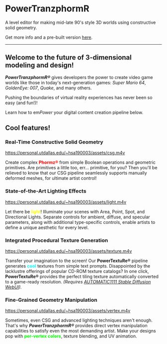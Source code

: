 # PowerTranzphormR
A level editor for making mid-late 90's style 3D worlds using constructive solid geometry.

Get more info and a pre-built version [here](https://personal.utdallas.edu/~hsa190003/).

---
## **Welcome to the future of 3-dimensional modeling and design!**

**_PowerTranzphormR®_**  gives developers the power to create video game worlds like those in today's next-generation games:  *Super Mario 64*,  *GoldenEye: 007*,  *Quake*, and many others.

Pushing the boundaries of virtual reality experiences has never been so easy (and fun!)!

Learn how to em*Power*  your digital content creation pipeline below.

## Cool features!

### Real-Time Constructive Solid Geometry

https://personal.utdallas.edu/~hsa190003/assets/csg.m4v

Create complex <span style="color:red">**Phormz®**</span> from simple Boolean operations and geometric primitives. Are primitives a little too, err... primitive, for you? Then you'll be relieved to know that our CSG pipeline seamlessly supports manually deformed meshes, for ultimate artist control!

### State-of-the-Art Lighting Effects

https://personal.utdallas.edu/~hsa190003/assets/light.m4v

Let there be <span style="color:yellow">**light**</span>! Illuminate your scenes with Area, Point, Spot, and Directional Lights. Separate controls for ambient, diffuse, and specular parameters, along with additional type-specific controls, enable artists to define a unique aesthetic for every level.

### Integrated Procedural Texture Generation

https://personal.utdallas.edu/~hsa190003/assets/texture.m4v

Transfer your imagination to the screen! Our **PowerTextuRe®** pipeline generates <span style="color:cyan">**cool**</span> textures from simple text prompts. Disappointed by the lacklustre offerings of popular CD-ROM texture catalogs? In one click, **PowerTextuRe®** provides the perfect tiling texture automatically converted to a game-ready resolution. *(Requires  [AUTOMATIC1111 Stable Diffusion WebUI](https://github.com/AUTOMATIC1111/stable-diffusion-webui)).*

### Fine-Grained Geometry Manipulation

https://personal.utdallas.edu/~hsa190003/assets/vertex.m4v

Sometimes, even CSG and advanced lighting techniques aren't enough. That's why **_PowerTranzphormR®_** provides direct vertex manipulation capabilities to satisfy even the most demanding artist. Make your designs pop with <span style="color:lime">**per-vertex colors**</span>, texture blending, and UV animation.
